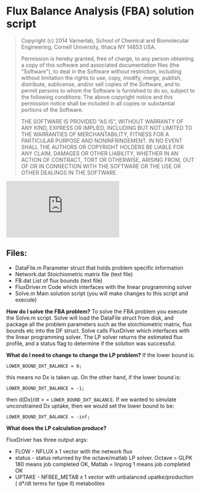 
Flux Balance Analysis (FBA) solution script
===========================================

> Copyright (c) 2014 Varnerlab, 
> School of Chemical and Biomolecular Engineering, 
> Cornell University, Ithaca NY 14853 USA.
>
> Permission is hereby granted, free of charge, to any person obtaining a copy
> of this software and associated documentation files (the "Software"), to deal
> in the Software without restriction, including without limitation the rights
> to use, copy, modify, merge, publish, distribute, sublicense, and/or sell
> copies of the Software, and to permit persons to whom the Software is 
> furnished to do so, subject to the following conditions:
> The above copyright notice and this permission notice shall be included in
> all copies or substantial portions of the Software.
>
> THE SOFTWARE IS PROVIDED "AS IS", WITHOUT WARRANTY OF ANY KIND, EXPRESS OR
> IMPLIED, INCLUDING BUT NOT LIMITED TO THE WARRANTIES OF MERCHANTABILITY,
> FITNESS FOR A PARTICULAR PURPOSE AND NONINFRINGEMENT. IN NO EVENT SHALL THE
> AUTHORS OR COPYRIGHT HOLDERS BE LIABLE FOR ANY CLAIM, DAMAGES OR OTHER
> LIABILITY, WHETHER IN AN ACTION OF CONTRACT, TORT OR OTHERWISE, ARISING FROM,
> OUT OF OR IN CONNECTION WITH THE SOFTWARE OR THE USE OR OTHER DEALINGS IN
> THE SOFTWARE. 

![alt text](https://github.com/varnerlab/ChE525_FBA_Octave_Example/Complex-netwrok-example-crop.pdf "Title")


Files:
------
* DataFile.m		Parameter struct that holds problem specific information
* Network.dat		Stoichiometric matrix file (text file)
* FB.dat			List of flux bounds (text file)
* FluxDriver.m	Code which interfaces with the linear programming solver
* Solve.m			Main solution script (you will make changes to this script and execute)	

__How do I solve the FBA problem?__
To solve the FBA problem you execute the Solve.m script. 
Solve will load the DataFile struct from disk, and package all the problem parameters
such as the stoichiometric matrix, flux bounds etc into the DF struct. Solve calls
FluxDriver which interfaces with the linear programming solver. The LP solver returns
the estimated flux profile, and a status flag to determine if the solution was successful. 

__What do I need to change to change the LP problem?__
If the lower bound is: 

`LOWER_BOUND_DXT_BALANCE = 0;`

this means *no* Dx is taken up. On the other hand, if the lower bound is:

`LOWER_BOUND_DXT_BALANCE = -1;`

then d(Dx)/dt > = `LOWER_BOUND_DXT_BALANCE`. If we wanted to simulate unconstrained
Dx uptake, then we would set the lower bound to be:

`LOWER_BOUND_DXT_BALANCE = -inf;`

__What does the LP calculation produce?__

FluxDriver has three output args:

* FLOW			-	NFLUX x 1 vector with the network flux
* status			-	status returned by the octave/matlab LP solver. Octave = GLPK 180 means job completed OK, Matlab = linprog 1 means job completed OK
* UPTAKE			-	NFREE_METAB x 1 vector with unbalanced upatke/production ( d*/dt terms for type II) metabolites
